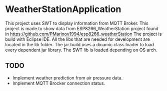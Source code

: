 # WeatherStationApplication

This project uses SWT to display information from MQTT Broker. This project is made to show data from ESP8266_WeatherStation project found in https://github.com/PMarinov1994/esp8266_weatherStation
The project is build with Eclipse IDE. All the libs that are needed for development are located in the lib folder. The jar build uses a dinamic class loader to load every dependent jar library.
The SWT lib is loaded depending on OS arch.

## TODO
- Implement weather prediction from air pressure data.
- Implement MQTT Brocker connection status.
